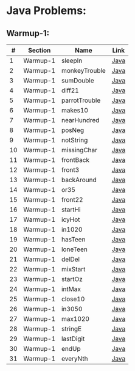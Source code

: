 Java Problems:
==============

Warmup-1:
---------



| # | Section | Name | Link |
|--------------|--------------------|------------------------|---------------------|
| 1 | Warmup-1 | sleepIn | [Java](001-Warmup-1/001-sleepIn/sleepIn.java) 
| 2 | Warmup-1 | monkeyTrouble | [Java](Java/001-Warmup-1/002-monkeyTrouble/monkeyTrouble.java) |
| 3 | Warmup-1 | sumDouble | [Java](Java/001-Warmup-1/003-sumDouble/sumDouble.java)
| 4 | Warmup-1 | diff21 | [Java](Java/001-Warmup-1/004-diff21/diff21.java) |
| 5 | Warmup-1 | parrotTrouble | [Java](Java/001-Warmup-1/005-parrotTrouble/parrotTrouble.java) |
| 6 | Warmup-1 | makes10 | [Java](Java/001-Warmup-1/006-makes10/makes10.java) |
| 7 | Warmup-1 | nearHundred | [Java](Java/001-Warmup-1/007-nearHundred/nearHundred.java) |
| 8 | Warmup-1 | posNeg | [Java](Java/001-Warmup-1/008-posNeg/posNeg.java) |
| 9 | Warmup-1 | notString | [Java](Java/001-Warmup-1/009-notString/notString.java) |
| 10 | Warmup-1 | missingChar | [Java](Java/001-Warmup-1/010-missingChar/missingChar.java) |
| 11 | Warmup-1 | frontBack | [Java](Java/001-Warmup-1/011-frontBack/frontBack.java) |
| 12 | Warmup-1 | front3 | [Java](Java/001-Warmup-1/012-front3/front3.java) |
| 13 | Warmup-1 | backAround | [Java](Java/001-Warmup-1/013-backAround/backAround.java) |
| 14 | Warmup-1 | or35 | [Java](Java/001-Warmup-1/014-or35/or35.java) |
| 15 | Warmup-1 | front22 | [Java](Java/001-Warmup-1/015-front22/front22.java) |
| 16 | Warmup-1 | startHi | [Java](Java/001-Warmup-1/016-startHi/startHi.java) |
| 17 | Warmup-1 | icyHot | [Java](Java/001-Warmup-1/017-icyHot/icyHot.java) |
| 18 | Warmup-1 | in1020 | [Java](Java/001-Warmup-1/018-in1020/in1020.java) |
| 19 | Warmup-1 | hasTeen | [Java](Java/001-Warmup-1/019-hasTeen/hasTeen.java) |
| 20 | Warmup-1 | loneTeen | [Java](Java/001-Warmup-1/020-loneTeen/loneTeen.java) |
| 21 | Warmup-1 | delDel | [Java](Java/001-Warmup-1/021-delDel/delDel.java) |
| 22 | Warmup-1 | mixStart | [Java](Java/001-Warmup-1/022-mixStart/mixStart.java) |
| 23 | Warmup-1 | startOz | [Java](Java/001-Warmup-1/023-startOz/startOz.java) |
| 24 | Warmup-1 | intMax | [Java](Java/001-Warmup-1/024-intMax/intMax.java) |
| 25 | Warmup-1 | close10 | [Java](Java/001-Warmup-1/025-close10/close10.java) |
| 26 | Warmup-1 | in3050 | [Java](Java/001-Warmup-1/026-in3050/in3050.java) |
| 27 | Warmup-1 | max1020 | [Java](Java/001-Warmup-1/027-max1020/max1020.java) |
| 28 | Warmup-1 | stringE | [Java](Java/001-Warmup-1/028-stringE/stringE.java) |
| 29 | Warmup-1 | lastDigit | [Java](Java/001-Warmup-1/029-lastDigit/lastDigit.java) |
| 30 | Warmup-1 | endUp | [Java](Java/001-Warmup-1/030-endUp/endUp.java) |
| 31 | Warmup-1 | everyNth | [Java](Java/001-Warmup-1/031-everyNth/everyNth.java) |


